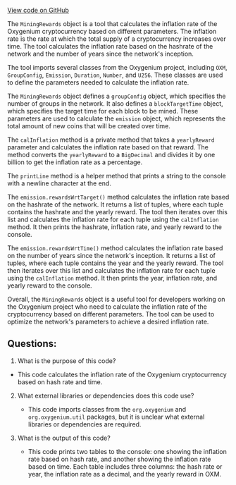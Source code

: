 [View code on GitHub](https://github.com/oxygenium/oxygenium/tools/src/main/scala/org/oxygenium/tools/MiningRewards.scala)

The `MiningRewards` object is a tool that calculates the inflation rate of the Oxygenium cryptocurrency based on different parameters. The inflation rate is the rate at which the total supply of a cryptocurrency increases over time. The tool calculates the inflation rate based on the hashrate of the network and the number of years since the network's inception.

The tool imports several classes from the Oxygenium project, including `OXM`, `GroupConfig`, `Emission`, `Duration`, `Number`, and `U256`. These classes are used to define the parameters needed to calculate the inflation rate.

The `MiningRewards` object defines a `groupConfig` object, which specifies the number of groups in the network. It also defines a `blockTargetTime` object, which specifies the target time for each block to be mined. These parameters are used to calculate the `emission` object, which represents the total amount of new coins that will be created over time.

The `calInflation` method is a private method that takes a `yearlyReward` parameter and calculates the inflation rate based on that reward. The method converts the `yearlyReward` to a `BigDecimal` and divides it by one billion to get the inflation rate as a percentage.

The `printLine` method is a helper method that prints a string to the console with a newline character at the end.

The `emission.rewardsWrtTarget()` method calculates the inflation rate based on the hashrate of the network. It returns a list of tuples, where each tuple contains the hashrate and the yearly reward. The tool then iterates over this list and calculates the inflation rate for each tuple using the `calInflation` method. It then prints the hashrate, inflation rate, and yearly reward to the console.

The `emission.rewardsWrtTime()` method calculates the inflation rate based on the number of years since the network's inception. It returns a list of tuples, where each tuple contains the year and the yearly reward. The tool then iterates over this list and calculates the inflation rate for each tuple using the `calInflation` method. It then prints the year, inflation rate, and yearly reward to the console.

Overall, the `MiningRewards` object is a useful tool for developers working on the Oxygenium project who need to calculate the inflation rate of the cryptocurrency based on different parameters. The tool can be used to optimize the network's parameters to achieve a desired inflation rate.
## Questions: 
 1. What is the purpose of this code?
   - This code calculates the inflation rate of the Oxygenium cryptocurrency based on hash rate and time.

2. What external libraries or dependencies does this code use?
   - This code imports classes from the `org.oxygenium` and `org.oxygenium.util` packages, but it is unclear what external libraries or dependencies are required.

3. What is the output of this code?
   - This code prints two tables to the console: one showing the inflation rate based on hash rate, and another showing the inflation rate based on time. Each table includes three columns: the hash rate or year, the inflation rate as a decimal, and the yearly reward in OXM.